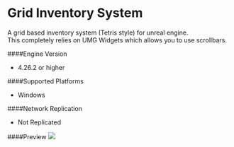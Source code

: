 # Grid Inventory System

A grid based inventory system (Tetris style) for unreal engine.
<br>
This completely relies on UMG Widgets which allows you to use scrollbars.

####Engine Version
+ 4.26.2 or higher

####Supported Platforms
+ Windows

####Network Replication
+ Not Replicated

####Preview 
![](../../dfff0.gif)
